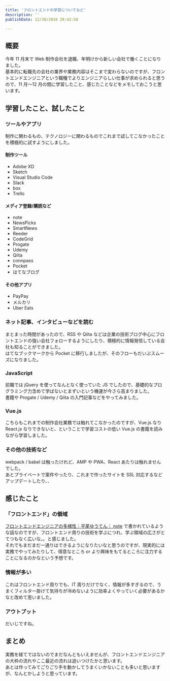 ```yaml
---
title: 'フロントエンドの学習についてなど'
description: ''
publishDate: 12/30/2018 20:42:58

---
```

<h2>概要</h2>

<p>今年 11 月末で Web 制作会社を退職、年明けから新しい会社で働くことになりました。<br/>
基本的に転職先の会社の業界や業務内容はそこまで変わらないのですが、フロントエンドエンジニアという職種でよりエンジニアらしい仕事が求められると思うので、11 月〜12 月の間に学習したこと、感じたことなどをメモしておこうと思います。</p>

<h2>学習したこと、試したこと</h2>

<h3>ツールやアプリ</h3>

<p>制作に関わるもの、テクノロジーに関わるものでこれまで試してこなかったことを積極的に試すようにしました。</p>

<h4>制作ツール</h4>

<ul>
<li>Adobe XD</li>
<li>Sketch</li>
<li>Visual Studio Code</li>
<li>Slack</li>
<li>box</li>
<li>Trello</li>
</ul>


<h4>メディア登録/購読など</h4>

<ul>
<li>note</li>
<li>NewsPicks</li>
<li>SmartNews</li>
<li>Reeder</li>
<li>CodeGrid</li>
<li>Progate</li>
<li>Udemy</li>
<li>Qiita</li>
<li>connpass</li>
<li>Pocket</li>
<li>はてなブログ</li>
</ul>


<h4>その他アプリ</h4>

<ul>
<li>PayPay</li>
<li>メルカリ</li>
<li>Uber Eats</li>
</ul>


<h3>ネット記事、インタビューなどを読む</h3>

<p>まとまった時間があったので、RSS や Qiita などは企業の技術ブログ中心にフロントエンドの強い会社フォローするようにしたり、積極的に情報発信している会社も知ることができました。<br/>
はてなブックマークから Pocket に移行しましたが、そのフローもだいぶスムーズになりました。</p>

<h3>JavaScript</h3>

<p>前職では jQuery を使ってなんとなく使っていた JS でしたので、基礎的なプログラミング力含めて学ばないとまずいという機運が今さら高まりました。<br/>
書籍や Progate / Udemy / Qiita の入門記事などをやってみました。</p>

<h3>Vue.js</h3>

<p>こちらもこれまでの制作会社業務では触れてこなかったのですが、Vue.js なり React.js なりできないと、ということで学習コストの低い Vue.js の書籍を読みながら学習しました。</p>

<h3>その他の技術など</h3>

<p>webpack / babel は触ったけれど、AMP や PWA、React あたりは触れませんでした。<br/>
あとプライベートで案件やったり、これまで作ったサイトを SSL 対応するなどアップデートしたり、、</p>

<h2>感じたこと</h2>

<h3>「フロントエンド」の領域</h3>

<p><a href="https://note.mu/yusukehirao/n/n6d0fccc09fcb">フロントエンドエンジニアの多様性｜平尾ゆうてん｜ note</a> で書かれているような話なのですが、フロントエンド周りの技術を学ぶにつれ、学ぶ領域の広さがとてつもなく広いな。。と感じました。<br/>
それでもまだまだ一通りはできるようになりたいなと思うのですが、現実的には実務でやってみたりして、得意なところ or より興味をもてるところに注力することになるのかなという予想です。</p>

<h3>情報が多い</h3>

<p>これはフロントエンド周りでも、IT 周りだけでなく、情報が多すぎるので、うまくフィルター掛けて気持ちが冷めないように効率よくやっていく必要があるかなと改めて思いました。</p>

<h3>アウトプット</h3>

<p>だいじですね。</p>

<h2>まとめ</h2>

<p>実務を経てではないのでまだなんともいえませんが、フロントエンドエンジニアの大枠の流れやここ最近の流れは追いつけたかと思います。<br/>
あとは作ってみてごりごり手を動かしてうまくいかないことも多いと思いますが、なんとかしようと思っています。</p>
